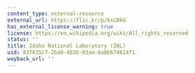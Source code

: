 ```yaml
---
content_type: external-resource
external_url: https://flic.kr/p/6xCBkG
has_external_license_warning: true
license: https://en.wikipedia.org/wiki/All_rights_reserved
status: ''
title: Idaho National Laboratory (INL)
uid: 83f635c7-2ba0-463b-93aa-6a6b674814f1
wayback_url: ''
---
```

